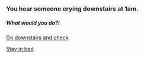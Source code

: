 ### You hear someone crying downstairs at 1am.

##### What would you do?!

[Go downstairs and check](cyop-project/basement.md)

[Stay in bed](cyop-project/louder.md)